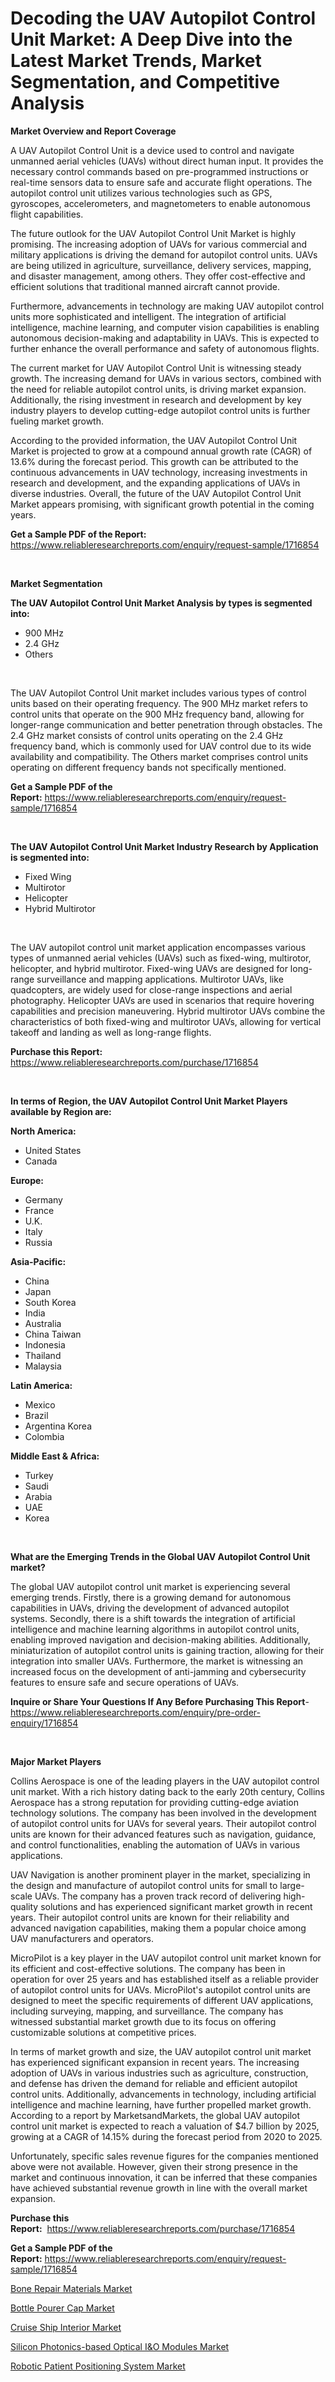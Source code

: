 <p><h1>Decoding the UAV Autopilot Control Unit Market: A Deep Dive into the Latest Market Trends, Market Segmentation, and Competitive Analysis</h1></p><p><strong>Market Overview and Report Coverage</strong></p>
<p><p>A UAV Autopilot Control Unit is a device used to control and navigate unmanned aerial vehicles (UAVs) without direct human input. It provides the necessary control commands based on pre-programmed instructions or real-time sensors data to ensure safe and accurate flight operations. The autopilot control unit utilizes various technologies such as GPS, gyroscopes, accelerometers, and magnetometers to enable autonomous flight capabilities.</p><p>The future outlook for the UAV Autopilot Control Unit Market is highly promising. The increasing adoption of UAVs for various commercial and military applications is driving the demand for autopilot control units. UAVs are being utilized in agriculture, surveillance, delivery services, mapping, and disaster management, among others. They offer cost-effective and efficient solutions that traditional manned aircraft cannot provide.</p><p>Furthermore, advancements in technology are making UAV autopilot control units more sophisticated and intelligent. The integration of artificial intelligence, machine learning, and computer vision capabilities is enabling autonomous decision-making and adaptability in UAVs. This is expected to further enhance the overall performance and safety of autonomous flights.</p><p>The current market for UAV Autopilot Control Unit is witnessing steady growth. The increasing demand for UAVs in various sectors, combined with the need for reliable autopilot control units, is driving market expansion. Additionally, the rising investment in research and development by key industry players to develop cutting-edge autopilot control units is further fueling market growth.</p><p>According to the provided information, the UAV Autopilot Control Unit Market is projected to grow at a compound annual growth rate (CAGR) of 13.6% during the forecast period. This growth can be attributed to the continuous advancements in UAV technology, increasing investments in research and development, and the expanding applications of UAVs in diverse industries. Overall, the future of the UAV Autopilot Control Unit Market appears promising, with significant growth potential in the coming years.</p></p>
<p><strong>Get a Sample PDF of the Report:</strong> <a href="https://www.reliableresearchreports.com/enquiry/request-sample/1716854">https://www.reliableresearchreports.com/enquiry/request-sample/1716854</a></p>
<p>&nbsp;</p>
<p><strong>Market Segmentation</strong></p>
<p><strong>The UAV Autopilot Control Unit Market Analysis by types is segmented into:</strong></p>
<p><ul><li>900 MHz</li><li>2.4 GHz</li><li>Others</li></ul></p>
<p>&nbsp;</p>
<p><p>The UAV Autopilot Control Unit market includes various types of control units based on their operating frequency. The 900 MHz market refers to control units that operate on the 900 MHz frequency band, allowing for longer-range communication and better penetration through obstacles. The 2.4 GHz market consists of control units operating on the 2.4 GHz frequency band, which is commonly used for UAV control due to its wide availability and compatibility. The Others market comprises control units operating on different frequency bands not specifically mentioned.</p></p>
<p><strong>Get a Sample PDF of the Report:</strong>&nbsp;<a href="https://www.reliableresearchreports.com/enquiry/request-sample/1716854">https://www.reliableresearchreports.com/enquiry/request-sample/1716854</a></p>
<p>&nbsp;</p>
<p><strong>The UAV Autopilot Control Unit Market Industry Research by Application is segmented into:</strong></p>
<p><ul><li>Fixed Wing</li><li>Multirotor</li><li>Helicopter</li><li>Hybrid Multirotor</li></ul></p>
<p>&nbsp;</p>
<p><p>The UAV autopilot control unit market application encompasses various types of unmanned aerial vehicles (UAVs) such as fixed-wing, multirotor, helicopter, and hybrid multirotor. Fixed-wing UAVs are designed for long-range surveillance and mapping applications. Multirotor UAVs, like quadcopters, are widely used for close-range inspections and aerial photography. Helicopter UAVs are used in scenarios that require hovering capabilities and precision maneuvering. Hybrid multirotor UAVs combine the characteristics of both fixed-wing and multirotor UAVs, allowing for vertical takeoff and landing as well as long-range flights.</p></p>
<p><strong>Purchase this Report:</strong>&nbsp; <a href="https://www.reliableresearchreports.com/purchase/1716854">https://www.reliableresearchreports.com/purchase/1716854</a></p>
<p>&nbsp;</p>
<p><strong>In terms of Region, the UAV Autopilot Control Unit Market Players available by Region are:</strong></p>
<p>
    <p> <strong> North America: </strong>
        <ul>
            <li>United States</li>
            <li>Canada</li>
        </ul>
        </p> 
    <p> <strong> Europe: </strong>
        <ul>
            <li>Germany</li>
            <li>France</li>
            <li>U.K.</li>
            <li>Italy</li>
            <li>Russia</li>
        </ul>
        </p> 
    <p> <strong> Asia-Pacific: </strong>
        <ul>
            <li>China</li>
            <li>Japan</li>
            <li>South Korea</li>
            <li>India</li>
            <li>Australia</li>
            <li>China Taiwan</li>
            <li>Indonesia</li>
            <li>Thailand</li>
            <li>Malaysia</li>
        </ul>
        </p> 
    <p> <strong> Latin America: </strong>
        <ul>
            <li>Mexico</li>
            <li>Brazil</li>
            <li>Argentina Korea</li>
            <li>Colombia</li>
        </ul>
        </p> 
    <p> <strong> Middle East & Africa: </strong>
        <ul>
            <li>Turkey</li>
            <li>Saudi</li>
            <li>Arabia</li>
            <li>UAE</li>
            <li>Korea</li>
        </ul>
    </p>
    </p>
<p>&nbsp;</p>
<p><strong>What are the Emerging Trends in the Global UAV Autopilot Control Unit market?</strong></p>
<p><p>The global UAV autopilot control unit market is experiencing several emerging trends. Firstly, there is a growing demand for autonomous capabilities in UAVs, driving the development of advanced autopilot systems. Secondly, there is a shift towards the integration of artificial intelligence and machine learning algorithms in autopilot control units, enabling improved navigation and decision-making abilities. Additionally, miniaturization of autopilot control units is gaining traction, allowing for their integration into smaller UAVs. Furthermore, the market is witnessing an increased focus on the development of anti-jamming and cybersecurity features to ensure safe and secure operations of UAVs.</p></p>
<p><strong>Inquire or Share Your Questions If Any Before Purchasing This Report</strong>- <a href="https://www.reliableresearchreports.com/enquiry/pre-order-enquiry/1716854">https://www.reliableresearchreports.com/enquiry/pre-order-enquiry/1716854</a></p>
<p>&nbsp;</p>
<p><strong>Major Market Players</strong></p>
<p><p>Collins Aerospace is one of the leading players in the UAV autopilot control unit market. With a rich history dating back to the early 20th century, Collins Aerospace has a strong reputation for providing cutting-edge aviation technology solutions. The company has been involved in the development of autopilot control units for UAVs for several years. Their autopilot control units are known for their advanced features such as navigation, guidance, and control functionalities, enabling the automation of UAVs in various applications.</p><p>UAV Navigation is another prominent player in the market, specializing in the design and manufacture of autopilot control units for small to large-scale UAVs. The company has a proven track record of delivering high-quality solutions and has experienced significant market growth in recent years. Their autopilot control units are known for their reliability and advanced navigation capabilities, making them a popular choice among UAV manufacturers and operators.</p><p>MicroPilot is a key player in the UAV autopilot control unit market known for its efficient and cost-effective solutions. The company has been in operation for over 25 years and has established itself as a reliable provider of autopilot control units for UAVs. MicroPilot's autopilot control units are designed to meet the specific requirements of different UAV applications, including surveying, mapping, and surveillance. The company has witnessed substantial market growth due to its focus on offering customizable solutions at competitive prices.</p><p>In terms of market growth and size, the UAV autopilot control unit market has experienced significant expansion in recent years. The increasing adoption of UAVs in various industries such as agriculture, construction, and defense has driven the demand for reliable and efficient autopilot control units. Additionally, advancements in technology, including artificial intelligence and machine learning, have further propelled market growth. According to a report by MarketsandMarkets, the global UAV autopilot control unit market is expected to reach a valuation of $4.7 billion by 2025, growing at a CAGR of 14.15% during the forecast period from 2020 to 2025.</p><p>Unfortunately, specific sales revenue figures for the companies mentioned above were not available. However, given their strong presence in the market and continuous innovation, it can be inferred that these companies have achieved substantial revenue growth in line with the overall market expansion.</p></p>
<p><strong>Purchase this Report:</strong>&nbsp;&nbsp;<a href="https://www.reliableresearchreports.com/purchase/1716854">https://www.reliableresearchreports.com/purchase/1716854</a></p>
<p></p>
<p><strong>Get a Sample PDF of the Report:</strong>&nbsp;<a href="https://www.reliableresearchreports.com/enquiry/request-sample/1716854">https://www.reliableresearchreports.com/enquiry/request-sample/1716854</a></p>
<p><p><a href="https://www.linkedin.com/pulse/bone-repair-materials-market-research-report-provides-thorough-jngvc/">Bone Repair Materials Market</a></p><p><a href="https://github.com/maliyahmorrow6654/Market-Research-Report-List-1/blob/main/bottle-pourer-cap-market.md">Bottle Pourer Cap Market</a></p><p><a href="https://medium.com/@josueherzog/cruise-ship-interior-market-research-report-its-history-and-forecast-2023-to-2030-cb2a2fe9c16a">Cruise Ship Interior Market</a></p><p><a href="https://medium.com/@nayelibosco/silicon-photonics-based-optical-i-o-modules-market-size-reveals-the-best-marketing-channels-in-f9045f57f65a">Silicon Photonics-based Optical I&O Modules Market</a></p><p><a href="https://www.linkedin.com/pulse/robotic-patient-positioning-system-market-size-2023-2030-izqdc/">Robotic Patient Positioning System Market</a></p></p>